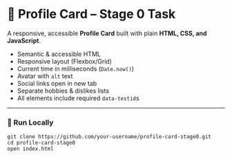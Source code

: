 # 🌟 Profile Card – Stage 0 Task

A responsive, accessible **Profile Card** built with plain **HTML, CSS, and JavaScript**.


- Semantic & accessible HTML  
- Responsive layout (Flexbox/Grid)  
- Current time in milliseconds (`Date.now()`)  
- Avatar with `alt` text  
- Social links open in new tab  
- Separate hobbies & dislikes lists  
- All elements include required `data-testid`s

---

### 🚀 Run Locally
```command prompt 
git clone https://github.com/your-username/profile-card-stage0.git
cd profile-card-stage0
open index.html
